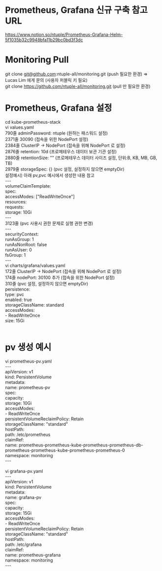 # Prometheus, Grafana 신규 구축 참고 URL
https://www.notion.so/ntuple/Prometheus-Grafana-Helm-5f1035b32c9948bfa11b29bc0bd3f3dc

# Monitoring Pull
git clone git@github.com:ntuple-all/monitoring.git (push 필요한 환경)
=> Lucas Lim 에게 문의 (사용자 퍼블릭 키 필요)<br/>
git clone https://github.com/ntuple-all/monitoring.git (pull 만 필요한 환경)

# Prometheus, Grafana 설정
cd kube-prometheus-stack<br/>
vi values.yaml<br/>
790줄 adminPassword: ntuple  (원하는 패스워드 설정)<br/>
2371줄 30090                 (접속을 위한 NodePort 설정)<br/>
2384줄 ClusterIP -> NodePort (접속을 위해 NodePort 로 설정)<br/>
2876줄 retention: 10d        (프로메테우스 데이터 보관 기관 설정)<br/>
2880줄 retentionSize: ""     (프로메테우스 데이터 사이즈 설정, 단위:B, KB, MB, GB, TB)<br/>
2979줄 storageSpec: {}       (pvc 설정, 설정하지 않으면 emptyDir)<br/>
설정예시) 아래 pv,pvc 예시에서 생성한 내용 참고<br/>
---<br/>
volumeClaimTemplate:<br/>
  spec:<br/>
    accessModes: ["ReadWriteOnce"]<br/>
    resources:<br/>
      requests:<br/>
        storage: 10Gi<br/>
---<br/>
3123줄                       (pvc 사용시 권한 문제로 실행 권한 변경)<br/>
---<br/>
securityContext:<br/>
  runAsGroup: 1<br/>
  runAsNonRoot: false<br/>
  runAsUser: 0<br/>
  fsGroup: 1<br/>
---<br/>
vi charts/grafana/values.yaml<br/>
172줄 ClusterIP -> NodePort  (접속을 위해 NodePort 로 설정)<br/>
174줄 nodePort: 30100 추가   (접속을 위한 NodePort 설정) <br/>
310줄                        (pvc 설정, 설정하지 않으면 emptyDir)<br/>
persistence:<br/>
   type: pvc<br/>
   enabled: true<br/>
   storageClassName: standard<br/>
   accessModes:<br/>
     - ReadWriteOnce<br/>
   size: 15Gi<br/>
<br/>
# pv 생성 예시<br/>
vi prometheus-pv.yaml<br/>
---<br/>
apiVersion: v1<br/>
kind: PersistentVolume<br/>
metadata:<br/>
  name: prometheus-pv<br/>
spec:<br/>
  capacity:<br/>
    storage: 10Gi<br/>
  accessModes:<br/>
    - ReadWriteOnce<br/>
  persistentVolumeReclaimPolicy: Retain<br/>
  storageClassName: "standard"<br/>
  hostPath:<br/>
    path: /etc/prometheus<br/>
  claimRef:<br/>
    name: prometheus-prometheus-kube-prometheus-prometheus-db-prometheus-prometheus-kube-prometheus-prometheus-0<br/>
    namespace: monitoring<br/>
---<br/>
<br/>
vi grafana-pv.yaml<br/>
---<br/>
apiVersion: v1<br/>
kind: PersistentVolume<br/>
metadata:<br/>
  name: grafana-pv<br/>
spec:<br/>
  capacity:<br/>
    storage: 15Gi<br/>
  accessModes:<br/>
    - ReadWriteOnce<br/>
  persistentVolumeReclaimPolicy: Retain<br/>
  storageClassName: "standard"<br/>
  hostPath:<br/>
    path: /etc/grafana<br/>
  claimRef:<br/>
    name: prometheus-grafana<br/>
    namespace: monitoring<br/>
---<br/>
<br/>
